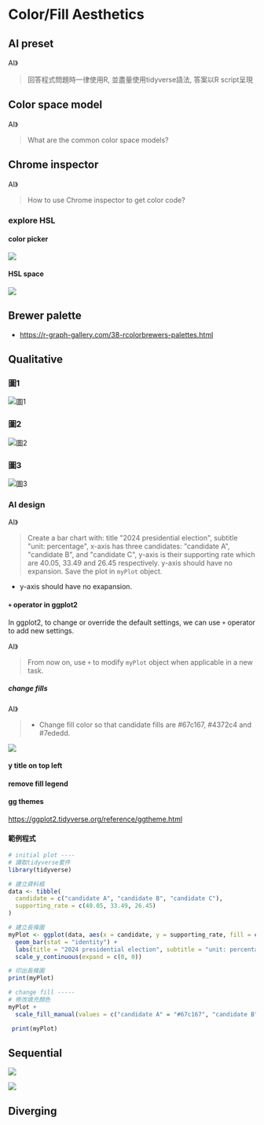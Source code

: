 # Color/Fill Aesthetics

## AI preset

AI》
> 回答程式問題時一律使用R, 並盡量使用tidyverse語法, 答案以R script呈現

## Color space model

AI》
> What are the common color space models?

## Chrome inspector

AI》
> How to use Chrome inspector to get color code?

### explore HSL

#### color picker

![](../img/2024-04-09-11-05-48.png)

#### HSL space

![](../img/2024-04-09-11-08-40.png)

## Brewer palette

- <https://r-graph-gallery.com/38-rcolorbrewers-palettes.html>

## Qualitative

### 圖1

![圖1](../img/2024-presidential-election-1.jpg)

### 圖2

![圖2](../img/2024-presidential-election-2.jpg)


### 圖3

![圖3](../img/2024-presidential-election-3.jpeg)

### AI design

AI》
> Create a bar chart with: title "2024 presidential election", subtitle "unit: percentage", x-axis has three candidates: "candidate A", "candidate B", and "candidate C", y-axis is their supporting rate which are 40.05, 33.49 and 26.45 respectively. y-axis should have no expansion. Save the plot in `myPlot` object.
>

 - y-axis should have no exapansion.

#### `+` operator in ggplot2

In ggplot2, to change or override the default settings, we can use `+` operator to add new settings.

AI》
> From now on, use `+` to modify `myPlot` object when applicable in a new task.

##### change fills

AI》
> - Change fill color so that candidate fills are #67c167, #4372c4 and #7ededd. 

![](../img/presidential-election-continue-practice.png)

#### y title on top left

#### remove fill legend

#### gg themes

<https://ggplot2.tidyverse.org/reference/ggtheme.html>

#### 範例程式

```r
# initial plot ----
# 讀取tidyverse套件
library(tidyverse)

# 建立資料框
data <- tibble(
  candidate = c("candidate A", "candidate B", "candidate C"),
  supporting_rate = c(40.05, 33.49, 26.45)
)

# 建立長條圖
myPlot <- ggplot(data, aes(x = candidate, y = supporting_rate, fill = candidate)) +
  geom_bar(stat = "identity") +
  labs(title = "2024 presidential election", subtitle = "unit: percentage") +
  scale_y_continuous(expand = c(0, 0)) 

# 印出長條圖
print(myPlot)

# change fill -----
# 修改填充顏色
myPlot + 
  scale_fill_manual(values = c("candidate A" = "#67c167", "candidate B" = "#4372c4", "candidate C" = "#7ededd")) -> myPlot

 print(myPlot) 

```


## Sequential 

![](../img/on-a-losing-streak.jpg)

![](../img/glp-1.jpg)

## Diverging